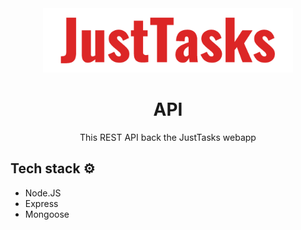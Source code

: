 <div align="center">
  <img alt="Logo" src="../../resources/just-tasks-logo-red.png" width="400" />
</div>
<h1 align="center">
  API
</h1>
<p align="center">
  This REST API back the JustTasks webapp
</p>

## Tech stack ⚙️

* Node.JS
* Express
* Mongoose